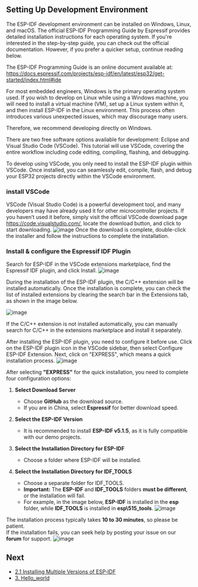 ## Setting Up Development Environment

The ESP-IDF development environment can be installed on Windows, Linux, and macOS. The official ESP-IDF Programming Guide by Espressif provides detailed installation instructions for each operating system. If you're interested in the step-by-step guide, you can check out the official documentation. However, if you prefer a quicker setup, continue reading below.

The ESP-IDF Programming Guide is an online document available at:
https://docs.espressif.com/projects/esp-idf/en/latest/esp32/get-started/index.html#ide

For most embedded engineers, Windows is the primary operating system used. If you wish to develop on Linux while using a Windows machine, you will need to install a virtual machine (VM), set up a Linux system within it, and then install ESP-IDF in the Linux environment. This process often introduces various unexpected issues, which may discourage many users.

Therefore, we recommend developing directly on Windows.

There are two free software options available for development: Eclipse and Visual Studio Code (VSCode). This tutorial will use VSCode, covering the entire workflow including code editing, compiling, flashing, and debugging.

To develop using VSCode, you only need to install the ESP-IDF plugin within VSCode. Once installed, you can seamlessly edit, compile, flash, and debug your ESP32 projects directly within the VSCode environment.


### install VSCode 
VSCode (Visual Studio Code) is a powerful development tool, and many developers may have already used it for other microcontroller projects. If you haven’t used it before, simply visit the official VSCode download page https://code.visualstudio.com/, locate the download button, and click to start downloading.
![image](https://github.com/user-attachments/assets/2e732534-ed6d-4efd-aba3-3c0cfe7417dc)
Once the download is complete, double-click the installer and follow the instructions to complete the installation.

### Install & configure the Espressif IDF Plugin
Search for ESP-IDF in the VSCode extensions marketplace, find the Espressif IDF plugin, and click Install.
![image](https://github.com/user-attachments/assets/d07893e1-377b-4596-8cb6-0001de6d5717)

During the installation of the ESP-IDF plugin, the C/C++ extension will be installed automatically. Once the installation is complete, you can check the list of installed extensions by clearing the search bar in the Extensions tab, as shown in the image below.

![image](https://github.com/user-attachments/assets/18971115-db82-4295-adcc-a3b363491e89)

If the C/C++ extension is not installed automatically, you can manually search for C/C++ in the extensions marketplace and install it separately.

After installing the ESP-IDF plugin, you need to configure it before use. Click on the ESP-IDF plugin icon in the VSCode sidebar, then select Configure ESP-IDF Extension.
Next, click on "EXPRESS", which means a quick installation process.
![image](https://github.com/user-attachments/assets/c1c5903c-e6c2-476c-a18b-e8d37c38b955)

After selecting **"EXPRESS"** for the quick installation, you need to complete four configuration options:  

1. **Select Download Server**  
   - Choose **GitHub** as the download source.  
   - If you are in China, select **Espressif** for better download speed.  

2. **Select the ESP-IDF Version**  
   - It is recommended to install **ESP-IDF v5.1.5**, as it is fully compatible with our demo projects.  

3. **Select the Installation Directory for ESP-IDF**  
   - Choose a folder where ESP-IDF will be installed.  

4. **Select the Installation Directory for IDF_TOOLS**  
   - Choose a separate folder for IDF_TOOLS.  
   - **Important:** The **ESP-IDF** and **IDF_TOOLS** folders **must be different**, or the installation will fail.  
   - For example, in the image below, **ESP-IDF** is installed in the **esp** folder, while **IDF_TOOLS** is installed in **esp\515_tools**.
![image](https://github.com/user-attachments/assets/332144f0-5235-46e9-9e19-d3d8a65bcbe7)

The installation process typically takes **10 to 30 minutes**, so please be patient.  
If the installation fails, you can seek help by posting your issue on our **forum** for support.
![image](https://github.com/user-attachments/assets/3e494344-c951-4267-9f91-28e3cc04de38)


## Next

- [2.1 Installing Multiple Versions of ESP‐IDF](https://github.com/Jiayi0111/ESP32_S3-C3-extension-board-/wiki/2.1-Installing-Multiple-Versions-of-ESP%E2%80%90IDF)
- [3. Hello_world](https://github.com/Jiayi0111/ESP32_S3-C3-extension-board-/wiki/3.-Hello_world)
